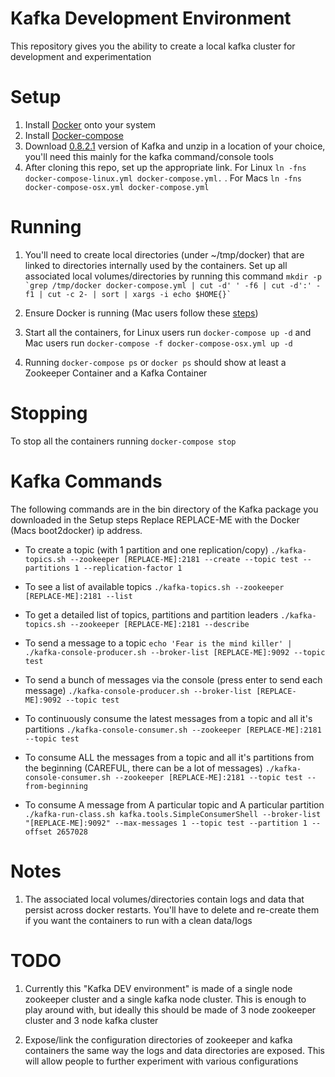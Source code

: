 # Kafka Development Environment
This repository gives you the ability to create a local kafka cluster for development and experimentation

# Setup
1. Install [Docker](https://docs.docker.com/installation/#installation) onto your system 
2. Install [Docker-compose](https://docs.docker.com/compose/install/)
3. Download [0.8.2.1](http://kafka.apache.org/downloads.html) version of Kafka and unzip in a location of your choice, you'll need this mainly for the kafka command/console tools
4. After cloning this repo, set up the appropriate link. For Linux ``ln -fns docker-compose-linux.yml docker-compose.yml.`` .  For Macs ``ln -fns docker-compose-osx.yml docker-compose.yml``

# Running 
1. You'll need to create local directories (under ~/tmp/docker) that are linked to directories internally used by the containers. Set up all associated local volumes/directories by running this command
``
mkdir -p `grep /tmp/docker docker-compose.yml | cut -d' ' -f6 | cut -d':' -f1 | cut -c 2- | sort | xargs -i echo $HOME{}`
  ``
  
2. Ensure Docker is running (Mac users follow these [steps](https://docs.docker.com/installation/mac/#from-your-command-line))
3. Start all the containers, for Linux users run ``docker-compose up -d`` and Mac users run ``docker-compose -f docker-compose-osx.yml up -d``
4. Running ``docker-compose ps`` or ``docker ps`` should show at least a Zookeeper Container and a Kafka Container

# Stopping
To stop all the containers running ``docker-compose stop`` 

# Kafka Commands
The following commands are in the bin directory of the Kafka package you downloaded in the Setup steps
Replace REPLACE-ME with the Docker (Macs boot2docker) ip address.

- To create a topic (with 1 partition and one replication/copy) ``./kafka-topics.sh --zookeeper [REPLACE-ME]:2181 --create --topic test
--partitions 1 --replication-factor 1`` 

- To see a list of available topics ``./kafka-topics.sh --zookeeper [REPLACE-ME]:2181 --list``

- To get a detailed list of topics, partitions and partition leaders ``./kafka-topics.sh --zookeeper [REPLACE-ME]:2181 --describe``

- To send a message to a topic ``echo 'Fear is the mind killer' | ./kafka-console-producer.sh --broker-list
[REPLACE-ME]:9092 --topic test``

- To send a bunch of messages via the console (press enter to send each message) ``./kafka-console-producer.sh --broker-list
[REPLACE-ME]:9092 --topic test``

- To continuously consume the latest messages from a topic and all it's partitions ``./kafka-console-consumer.sh --zookeeper [REPLACE-ME]:2181 --topic test`` 

- To consume ALL the messages from a topic and all it's partitions from the beginning (CAREFUL, there can be a lot of messages) ``./kafka-console-consumer.sh --zookeeper [REPLACE-ME]:2181 --topic test
--from-beginning``

- To consume A message from A particular topic and A particular partition ``./kafka-run-class.sh kafka.tools.SimpleConsumerShell --broker-list "[REPLACE-ME]:9092"
--max-messages 1 --topic test --partition 1 --offset 2657028``


# Notes
1. The associated local volumes/directories contain logs and data that persist across docker restarts. You'll have to delete and re-create them if you want the containers to run with a clean data/logs


# TODO
1. Currently this "Kafka DEV environment" is made of a single node zookeeper cluster and a single kafka node cluster. This is enough to play around with, but ideally this should be made of 3 node zookeeper cluster and 3 node kafka cluster

2. Expose/link the configuration directories of zookeeper and kafka containers the same way the logs and data directories are exposed. This will allow people to further experiment with various configurations
